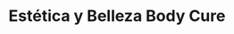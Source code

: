 ---
title: "Estética y Belleza Body Cure"
url: /san-jose/estetica-y-belleza-body-cure/
shop: peluquería
---